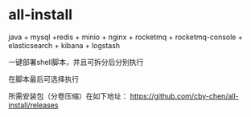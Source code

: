# all-install

java + mysql +redis + minio + nginx + rocketmq + rocketmq-console + elasticsearch + kibana + logstash 

一键部署shell脚本，并且可拆分后分别执行

在脚本最后可选择执行


所需安装包（分卷压缩）在如下地址：
https://github.com/cby-chen/all-install/releases
